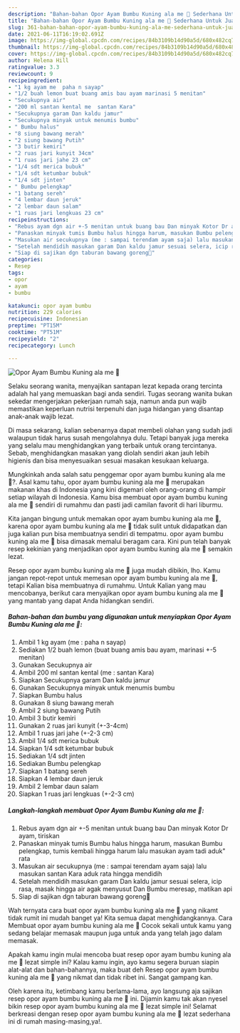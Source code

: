 ```yaml
---
description: "Bahan-bahan Opor Ayam Bumbu Kuning ala me 🥰 Sederhana Untuk Jualan"
title: "Bahan-bahan Opor Ayam Bumbu Kuning ala me 🥰 Sederhana Untuk Jualan"
slug: 361-bahan-bahan-opor-ayam-bumbu-kuning-ala-me-sederhana-untuk-jualan
date: 2021-06-11T16:19:02.691Z
image: https://img-global.cpcdn.com/recipes/84b3109b14d90a5d/680x482cq70/opor-ayam-bumbu-kuning-ala-me-🥰-foto-resep-utama.jpg
thumbnail: https://img-global.cpcdn.com/recipes/84b3109b14d90a5d/680x482cq70/opor-ayam-bumbu-kuning-ala-me-🥰-foto-resep-utama.jpg
cover: https://img-global.cpcdn.com/recipes/84b3109b14d90a5d/680x482cq70/opor-ayam-bumbu-kuning-ala-me-🥰-foto-resep-utama.jpg
author: Helena Hill
ratingvalue: 3.3
reviewcount: 9
recipeingredient:
- "1 kg ayam me  paha n sayap"
- "1/2 buah lemon buat buang amis bau ayam marinasi 5 menitan"
- "Secukupnya air"
- "200 ml santan kental me  santan Kara"
- "Secukupnya garam Dan kaldu jamur"
- "Secukupnya minyak untuk menumis bumbu"
- " Bumbu halus"
- "8 siung bawang merah"
- "2 siung bawang Putih"
- "3 butir kemiri"
- "2 ruas jari kunyit 34cm"
- "1 ruas jari jahe 23 cm"
- "1/4 sdt merica bubuk"
- "1/4 sdt ketumbar bubuk"
- "1/4 sdt jinten"
- " Bumbu pelengkap"
- "1 batang sereh"
- "4 lembar daun jeruk"
- "2 lembar daun salam"
- "1 ruas jari lengkuas 23 cm"
recipeinstructions:
- "Rebus ayam dgn air +-5 menitan untuk buang bau Dan minyak Kotor Dr ayam, tiriskan"
- "Panaskan minyak tumis Bumbu halus hingga harum, masukan Bumbu pelengkap, tumis kembali hingga harum lalu masukan ayam tadi aduk&#34; rata"
- "Masukan air secukupnya (me : sampai terendam ayam saja) lalu masukan santan Kara aduk rata hingga mendidih"
- "Setelah mendidih masukan garam Dan kaldu jamur sesuai selera, icip rasa, masak hingga air agak menyusut Dan Bumbu meresap, matikan api"
- "Siap di sajikan dgn taburan bawang goreng🤤"
categories:
- Resep
tags:
- opor
- ayam
- bumbu

katakunci: opor ayam bumbu 
nutrition: 229 calories
recipecuisine: Indonesian
preptime: "PT15M"
cooktime: "PT51M"
recipeyield: "2"
recipecategory: Lunch

---
```



![Opor Ayam Bumbu Kuning ala me 🥰](https://img-global.cpcdn.com/recipes/84b3109b14d90a5d/680x482cq70/opor-ayam-bumbu-kuning-ala-me-🥰-foto-resep-utama.jpg)

Selaku seorang wanita, menyajikan santapan lezat kepada orang tercinta adalah hal yang memuaskan bagi anda sendiri. Tugas seorang  wanita bukan sekedar mengerjakan pekerjaan rumah saja, namun anda pun wajib memastikan keperluan nutrisi terpenuhi dan juga hidangan yang disantap anak-anak wajib lezat.

Di masa  sekarang, kalian sebenarnya dapat membeli olahan yang sudah jadi walaupun tidak harus susah mengolahnya dulu. Tetapi banyak juga mereka yang selalu mau menghidangkan yang terbaik untuk orang tercintanya. Sebab, menghidangkan masakan yang diolah sendiri akan jauh lebih higienis dan bisa menyesuaikan sesuai masakan kesukaan keluarga. 



Mungkinkah anda salah satu penggemar opor ayam bumbu kuning ala me 🥰?. Asal kamu tahu, opor ayam bumbu kuning ala me 🥰 merupakan makanan khas di Indonesia yang kini digemari oleh orang-orang di hampir setiap wilayah di Indonesia. Kamu bisa membuat opor ayam bumbu kuning ala me 🥰 sendiri di rumahmu dan pasti jadi camilan favorit di hari liburmu.

Kita jangan bingung untuk memakan opor ayam bumbu kuning ala me 🥰, karena opor ayam bumbu kuning ala me 🥰 tidak sulit untuk didapatkan dan juga kalian pun bisa membuatnya sendiri di tempatmu. opor ayam bumbu kuning ala me 🥰 bisa dimasak memalui beragam cara. Kini pun telah banyak resep kekinian yang menjadikan opor ayam bumbu kuning ala me 🥰 semakin lezat.

Resep opor ayam bumbu kuning ala me 🥰 juga mudah dibikin, lho. Kamu jangan repot-repot untuk memesan opor ayam bumbu kuning ala me 🥰, tetapi Kalian bisa membuatnya di rumahmu. Untuk Kalian yang mau mencobanya, berikut cara menyajikan opor ayam bumbu kuning ala me 🥰 yang mantab yang dapat Anda hidangkan sendiri.

<!--inarticleads1-->

##### Bahan-bahan dan bumbu yang digunakan untuk menyiapkan Opor Ayam Bumbu Kuning ala me 🥰:

1. Ambil 1 kg ayam (me : paha n sayap)
1. Sediakan 1/2 buah lemon (buat buang amis bau ayam, marinasi +-5 menitan)
1. Gunakan Secukupnya air
1. Ambil 200 ml santan kental (me : santan Kara)
1. Siapkan Secukupnya garam Dan kaldu jamur
1. Gunakan Secukupnya minyak untuk menumis bumbu
1. Siapkan  Bumbu halus
1. Gunakan 8 siung bawang merah
1. Ambil 2 siung bawang Putih
1. Ambil 3 butir kemiri
1. Gunakan 2 ruas jari kunyit (+-3-4cm)
1. Ambil 1 ruas jari jahe (+-2-3 cm)
1. Ambil 1/4 sdt merica bubuk
1. Siapkan 1/4 sdt ketumbar bubuk
1. Sediakan 1/4 sdt jinten
1. Sediakan  Bumbu pelengkap
1. Siapkan 1 batang sereh
1. Siapkan 4 lembar daun jeruk
1. Ambil 2 lembar daun salam
1. Siapkan 1 ruas jari lengkuas (+-2-3 cm)




<!--inarticleads2-->

##### Langkah-langkah membuat Opor Ayam Bumbu Kuning ala me 🥰:

1. Rebus ayam dgn air +-5 menitan untuk buang bau Dan minyak Kotor Dr ayam, tiriskan
1. Panaskan minyak tumis Bumbu halus hingga harum, masukan Bumbu pelengkap, tumis kembali hingga harum lalu masukan ayam tadi aduk&#34; rata
1. Masukan air secukupnya (me : sampai terendam ayam saja) lalu masukan santan Kara aduk rata hingga mendidih
1. Setelah mendidih masukan garam Dan kaldu jamur sesuai selera, icip rasa, masak hingga air agak menyusut Dan Bumbu meresap, matikan api
1. Siap di sajikan dgn taburan bawang goreng🤤




Wah ternyata cara buat opor ayam bumbu kuning ala me 🥰 yang nikamt tidak rumit ini mudah banget ya! Kita semua dapat menghidangkannya. Cara Membuat opor ayam bumbu kuning ala me 🥰 Cocok sekali untuk kamu yang sedang belajar memasak maupun juga untuk anda yang telah jago dalam memasak.

Apakah kamu ingin mulai mencoba buat resep opor ayam bumbu kuning ala me 🥰 lezat simple ini? Kalau kamu ingin, ayo kamu segera buruan siapin alat-alat dan bahan-bahannya, maka buat deh Resep opor ayam bumbu kuning ala me 🥰 yang nikmat dan tidak ribet ini. Sangat gampang kan. 

Oleh karena itu, ketimbang kamu berlama-lama, ayo langsung aja sajikan resep opor ayam bumbu kuning ala me 🥰 ini. Dijamin kamu tak akan nyesel bikin resep opor ayam bumbu kuning ala me 🥰 lezat simple ini! Selamat berkreasi dengan resep opor ayam bumbu kuning ala me 🥰 lezat sederhana ini di rumah masing-masing,ya!.


